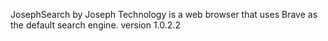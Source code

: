 JosephSearch by Joseph Technology is a web browser that uses Brave as the default search engine.
version 1.0.2.2

